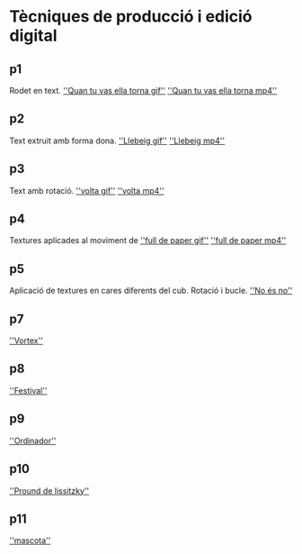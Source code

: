 # Tècniques de producció i edició digital

## p1

Rodet en text. 
[''Quan tu vas ella torna gif''](p1.gif)
[''Quan tu vas ella torna mp4''](p1.mp4)
 

## p2

Text extruit amb forma dona. 
[''Llebeig gif''](P2.gif)
[''Llebeig mp4''](p2.mp4)

## p3

Text amb rotació. 
[''volta gif''](P3.gif)
[''volta mp4''](p3.mp4)

## p4

Textures aplicades al moviment de 
[''full de paper gif''](p4.gif)
[''full de paper mp4''](p4.mp4)

## p5

Aplicació de textures en cares diferents del cub. Rotació i bucle. [''No és no''](p5.gif)

## p7

[''Vortex''](p7.gif)

## p8

[''Festival''](P80.jpg)

## p9

[''Ordinador''](P9.jpg)

## p10

[''Pround de lissitzky''](P10.jpg)

## p11

[''mascota''](p11.jpg)


